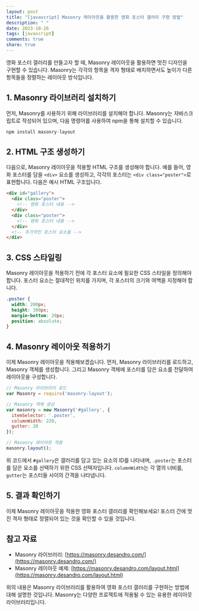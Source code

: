 ```yaml
---
layout: post
title: "[javascript] Masonry 레이아웃을 활용한 영화 포스터 갤러리 구현 방법"
description: " "
date: 2023-10-26
tags: [javascript]
comments: true
share: true
---
```


영화 포스터 갤러리를 만들고자 할 때, Masonry 레이아웃을 활용하면 멋진 디자인을 구현할 수 있습니다. Masonry는 각각의 항목을 격자 형태로 배치하면서도 높이가 다른 항목들을 정렬하는 레이아웃 방식입니다. 

## 1. Masonry 라이브러리 설치하기

먼저, Masonry를 사용하기 위해 라이브러리를 설치해야 합니다. Masonry는 자바스크립트로 작성되어 있으며, 다음 명령어를 사용하여 npm을 통해 설치할 수 있습니다.

```javascript
npm install masonry-layout
```

## 2. HTML 구조 생성하기

다음으로, Masonry 레이아웃을 적용할 HTML 구조를 생성해야 합니다. 예를 들어, 영화 포스터를 담을 `<div>` 요소를 생성하고, 각각의 포스터는 `<div class="poster">`로 표현합니다. 다음은 예시 HTML 구조입니다.

```html
<div id="gallery">
  <div class="poster">
    <!-- 영화 포스터 내용 -->
  </div>
  <div class="poster">
    <!-- 영화 포스터 내용 -->
  </div>
  <!-- 추가적인 포스터 요소들 -->
</div>
```

## 3. CSS 스타일링

Masonry 레이아웃을 적용하기 전에 각 포스터 요소에 필요한 CSS 스타일을 정의해야 합니다. 포스터 요소는 절대적인 위치를 가지며, 각 포스터의 크기와 여백을 지정해야 합니다.

```css
.poster {
  width: 200px;
  height: 300px;
  margin-bottom: 20px;
  position: absolute;
}
```

## 4. Masonry 레이아웃 적용하기

이제 Masonry 레이아웃을 적용해보겠습니다. 먼저, Masonry 라이브러리를 로드하고, Masonry 객체를 생성합니다. 그리고 Masonry 객체에 포스터를 담은 요소를 전달하여 레이아웃을 구성합니다.

```javascript
// Masonry 라이브러리 로드
var Masonry = require('masonry-layout');

// Masonry 객체 생성
var masonry = new Masonry('#gallery', {
  itemSelector: '.poster',
  columnWidth: 220,
  gutter: 20
});

// Masonry 레이아웃 적용
masonry.layout();
```

위 코드에서 `#gallery`은 갤러리를 담고 있는 요소의 ID를 나타내며, `.poster`는 포스터를 담은 요소를 선택하기 위한 CSS 선택자입니다. `columnWidth`는 각 열의 너비를, `gutter`는 포스터들 사이의 간격을 나타냅니다.

## 5. 결과 확인하기

이제 Masonry 레이아웃을 적용한 영화 포스터 갤러리를 확인해보세요! 포스터 간에 멋진 격자 형태로 정렬되어 있는 것을 확인할 수 있을 것입니다.

## 참고 자료

- Masonry 라이브러리: [https://masonry.desandro.com/](https://masonry.desandro.com/)
- Masonry 레이아웃 예제: [https://masonry.desandro.com/layout.html](https://masonry.desandro.com/layout.html)

위의 내용은 Masonry 라이브러리를 활용하여 영화 포스터 갤러리를 구현하는 방법에 대해 설명한 것입니다. Masonry는 다양한 프로젝트에 적용될 수 있는 유용한 레이아웃 라이브러리입니다.